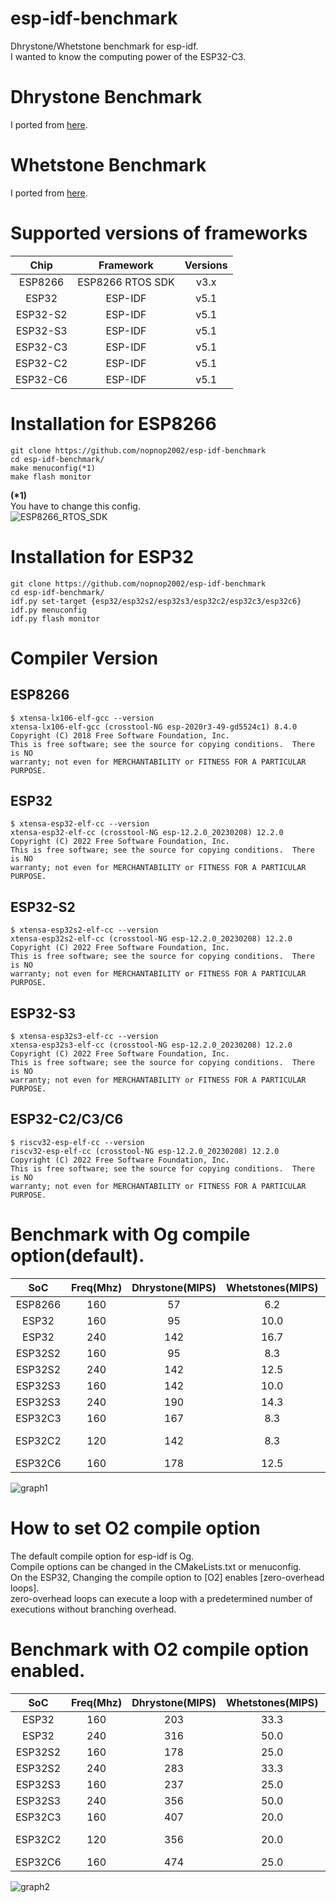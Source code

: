 # esp-idf-benchmark
Dhrystone/Whetstone benchmark for esp-idf.   
I wanted to know the computing power of the ESP32-C3.   

# Dhrystone Benchmark
I ported from [here](https://github.com/Keith-S-Thompson/dhrystone/tree/master/v2.2).   

# Whetstone Benchmark 
I ported from [here](https://github.com/fm4dd/sbc-benchmarks/tree/master/sbc-bench/src/whetstone).

# Supported versions of frameworks

|Chip|Framework|Versions|
|:-:|:-:|:-:|
|ESP8266|ESP8266 RTOS SDK|v3.x|
|ESP32|ESP-IDF|v5.1|
|ESP32-S2|ESP-IDF|v5.1|
|ESP32-S3|ESP-IDF|v5.1|
|ESP32-C3|ESP-IDF|v5.1|
|ESP32-C2|ESP-IDF|v5.1|
|ESP32-C6|ESP-IDF|v5.1|

# Installation for ESP8266
```
git clone https://github.com/nopnop2002/esp-idf-benchmark
cd esp-idf-benchmark/
make menuconfig(*1)
make flash monitor
```

__(*1)__   
You have to change this config.   
![ESP8266_RTOS_SDK ](https://user-images.githubusercontent.com/6020549/129280851-0a7e375d-ae32-40d6-b439-34c0ab54eb98.jpg)


# Installation for ESP32
```
git clone https://github.com/nopnop2002/esp-idf-benchmark
cd esp-idf-benchmark/
idf.py set-target {esp32/esp32s2/esp32s3/esp32c2/esp32c3/esp32c6}
idf.py menuconfig
idf.py flash monitor
```



# Compiler Version   

## ESP8266
```
$ xtensa-lx106-elf-gcc --version
xtensa-lx106-elf-gcc (crosstool-NG esp-2020r3-49-gd5524c1) 8.4.0
Copyright (C) 2018 Free Software Foundation, Inc.
This is free software; see the source for copying conditions.  There is NO
warranty; not even for MERCHANTABILITY or FITNESS FOR A PARTICULAR PURPOSE.
```

## ESP32
```
$ xtensa-esp32-elf-cc --version
xtensa-esp32-elf-cc (crosstool-NG esp-12.2.0_20230208) 12.2.0
Copyright (C) 2022 Free Software Foundation, Inc.
This is free software; see the source for copying conditions.  There is NO
warranty; not even for MERCHANTABILITY or FITNESS FOR A PARTICULAR PURPOSE.
```

## ESP32-S2
```
$ xtensa-esp32s2-elf-cc --version
xtensa-esp32s2-elf-cc (crosstool-NG esp-12.2.0_20230208) 12.2.0
Copyright (C) 2022 Free Software Foundation, Inc.
This is free software; see the source for copying conditions.  There is NO
warranty; not even for MERCHANTABILITY or FITNESS FOR A PARTICULAR PURPOSE.
```

## ESP32-S3
```
$ xtensa-esp32s3-elf-cc --version
xtensa-esp32s3-elf-cc (crosstool-NG esp-12.2.0_20230208) 12.2.0
Copyright (C) 2022 Free Software Foundation, Inc.
This is free software; see the source for copying conditions.  There is NO
warranty; not even for MERCHANTABILITY or FITNESS FOR A PARTICULAR PURPOSE.
```


## ESP32-C2/C3/C6
```
$ riscv32-esp-elf-cc --version
riscv32-esp-elf-cc (crosstool-NG esp-12.2.0_20230208) 12.2.0
Copyright (C) 2022 Free Software Foundation, Inc.
This is free software; see the source for copying conditions.  There is NO
warranty; not even for MERCHANTABILITY or FITNESS FOR A PARTICULAR PURPOSE.
```


# Benchmark with Og compile option(default).   

|SoC|Freq(Mhz)|Dhrystone(MIPS)|Whetstones(MIPS)||
|:-:|:-:|:-:|:-:|:-:|
|ESP8266|160|57|6.2||
|ESP32|160|95|10.0||
|ESP32|240|142|16.7||
|ESP32S2|160|95|8.3||
|ESP32S2|240|142|12.5||
|ESP32S3|160|142|10.0||
|ESP32S3|240|190|14.3||
|ESP32C3|160|167|8.3||
|ESP32C2|120|142|8.3|26MHz XTAL|
|ESP32C6|160|178|12.5||

![graph1](https://github.com/nopnop2002/esp-idf-benchmark/assets/6020549/27f054b8-4239-496a-a777-d5ddc73f9e1d)

# How to set O2 compile option   
The default compile option for esp-idf is Og.   
Compile options can be changed in the CMakeLists.txt or menuconfig.   
On the ESP32, Changing the compile option to [O2] enables [zero-overhead loops].   
zero-overhead loops can execute a loop with a predetermined number of executions without branching overhead.   


# Benchmark with O2 compile option enabled.   

|SoC|Freq(Mhz)|Dhrystone(MIPS)|Whetstones(MIPS)||
|:-:|:-:|:-:|:-:|:-:|
|ESP32|160|203|33.3||
|ESP32|240|316|50.0||
|ESP32S2|160|178|25.0||
|ESP32S2|240|283|33.3||
|ESP32S3|160|237|25.0||
|ESP32S3|240|356|50.0||
|ESP32C3|160|407|20.0||
|ESP32C2|120|356|20.0|26MHz XTAL|
|ESP32C6|160|474|25.0||

![graph2](https://github.com/nopnop2002/esp-idf-benchmark/assets/6020549/156ffcf3-ae32-405a-beee-ef004ffa9a4c)
